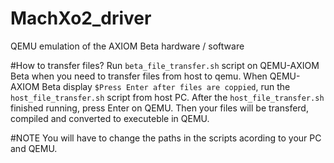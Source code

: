 # MachXo2_driver
QEMU emulation of the AXIOM Beta hardware / software

#How to transfer files?
Run `beta_file_transfer.sh` script on QEMU-AXIOM Beta when you need to transfer files from host to qemu. 
When QEMU-AXIOM Beta display `$Press Enter after files are coppied`, run the `host_file_transfer.sh` script from host PC.
After the `host_file_transfer.sh` finished running, press Enter on QEMU. Then your files will be transferd, compiled and converted to executeble in QEMU.

#NOTE
You will have to change the paths in the scripts acording to your PC and QEMU.
